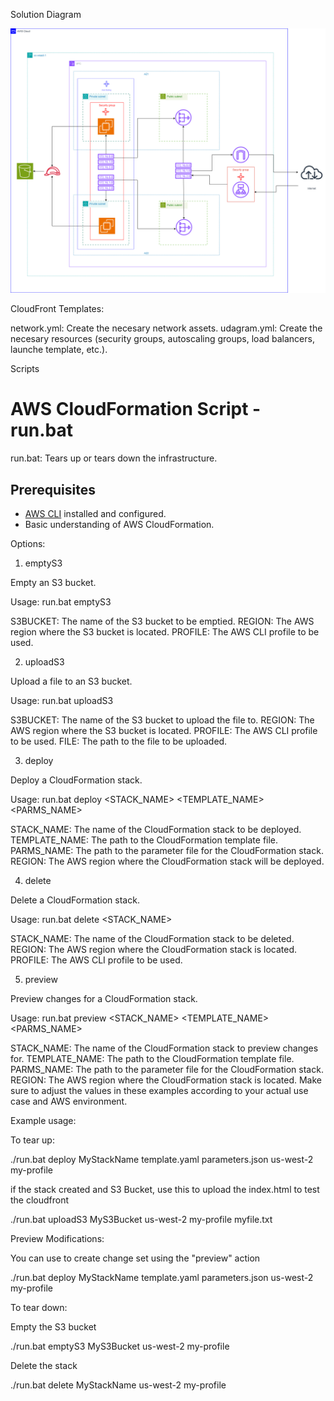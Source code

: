 Solution Diagram

![Solution Diagram](./aws-udacity.drawio.png)

CloudFront Templates:

network.yml: Create the necesary network assets.
udagram.yml: Create the necesary resources (security groups, autoscaling groups, load balancers, launche template, etc.).

Scripts


# AWS CloudFormation Script - run.bat

run.bat: Tears up or tears down the infrastructure.


## Prerequisites

- [AWS CLI](https://aws.amazon.com/cli/) installed and configured.
- Basic understanding of AWS CloudFormation.

Options:

1. emptyS3

Empty an S3 bucket.

Usage: run.bat emptyS3 <S3BUCKET> <REGION> <PROFILE>

S3BUCKET: The name of the S3 bucket to be emptied.
REGION: The AWS region where the S3 bucket is located.
PROFILE: The AWS CLI profile to be used.

2. uploadS3

Upload a file to an S3 bucket.

Usage: run.bat uploadS3 <S3BUCKET> <REGION> <PROFILE> <FILE>

S3BUCKET: The name of the S3 bucket to upload the file to.
REGION: The AWS region where the S3 bucket is located.
PROFILE: The AWS CLI profile to be used.
FILE: The path to the file to be uploaded.

3. deploy

Deploy a CloudFormation stack.

Usage: run.bat deploy <STACK_NAME> <TEMPLATE_NAME> <PARMS_NAME> <REGION>

STACK_NAME: The name of the CloudFormation stack to be deployed.
TEMPLATE_NAME: The path to the CloudFormation template file.
PARMS_NAME: The path to the parameter file for the CloudFormation stack.
REGION: The AWS region where the CloudFormation stack will be deployed.

4. delete

Delete a CloudFormation stack.

Usage: run.bat delete <STACK_NAME> <REGION> <PROFILE>

STACK_NAME: The name of the CloudFormation stack to be deleted.
REGION: The AWS region where the CloudFormation stack is located.
PROFILE: The AWS CLI profile to be used.

5. preview

Preview changes for a CloudFormation stack.

Usage: run.bat preview <STACK_NAME> <TEMPLATE_NAME> <PARMS_NAME> <REGION>

STACK_NAME: The name of the CloudFormation stack to preview changes for.
TEMPLATE_NAME: The path to the CloudFormation template file.
PARMS_NAME: The path to the parameter file for the CloudFormation stack.
REGION: The AWS region where the CloudFormation stack is located.
Make sure to adjust the values in these examples according to your actual use case and AWS environment.


Example usage:

To tear up:

./run.bat deploy MyStackName template.yaml parameters.json us-west-2 my-profile

if the stack created and S3 Bucket, use this to upload the index.html to test the cloudfront

./run.bat uploadS3 MyS3Bucket us-west-2 my-profile myfile.txt

Preview Modifications:

You can use to create change set using the "preview" action

./run.bat deploy MyStackName template.yaml parameters.json us-west-2 my-profile

To tear down:

Empty the S3 bucket

./run.bat emptyS3 MyS3Bucket us-west-2 my-profile

Delete the stack

./run.bat delete MyStackName us-west-2 my-profile

